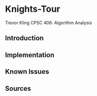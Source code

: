 # Knights-Tour

Trevor Kling
CPSC 406: Algorithm Analysis

## Introduction

## Implementation

## Known Issues

## Sources
